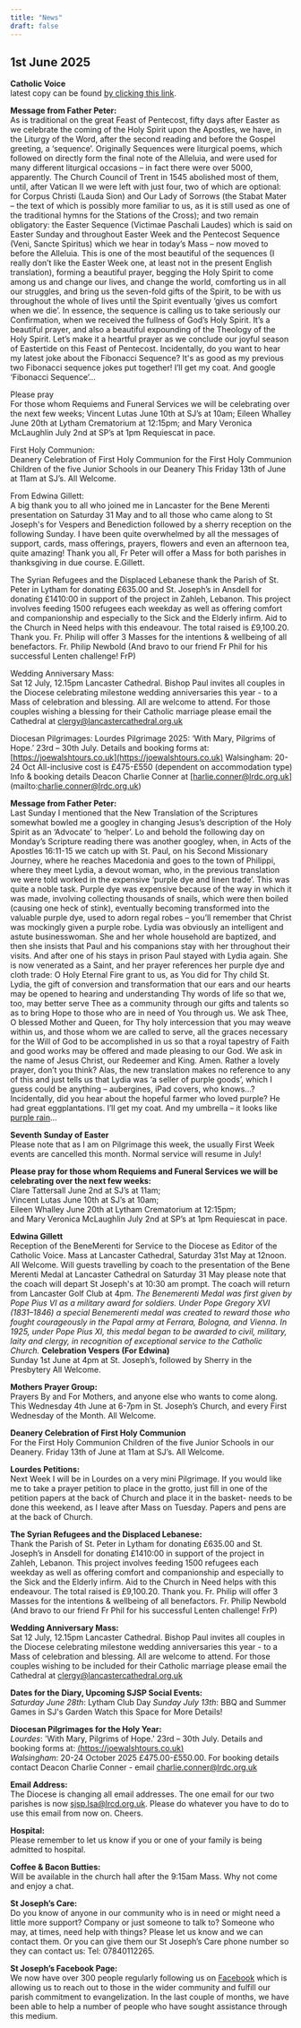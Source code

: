 ```yaml
---
title: "News"
draft: false
---
```

## 1st June 2025

**Catholic Voice**  
latest copy can be found [by clicking this link](https://issuu.com/cathcom/docs/lancaster_voice_june_2025).

**Message from Father Peter:**  
As is traditional on the great Feast of Pentecost, fifty days after Easter as we celebrate the coming of the Holy Spirit upon the Apostles, we have, in the Liturgy of the Word, after the second reading and before the Gospel greeting, a ‘sequence’. Originally Sequences were liturgical poems, which followed on directly form the final note of the Alleluia, and were used for many different liturgical occasions – in fact there were over 5000, apparently. The Church Council of Trent in 1545 abolished most of them, until, after Vatican II we were left with just four, two of which are optional: for Corpus Christi (Lauda Sion) and Our Lady of Sorrows (the Stabat Mater – the text of which is possibly more familiar to us, as it is still used as one of the traditional hymns for the Stations of the Cross); and two remain obligatory: the Easter Sequence (Victimae Paschali Laudes) which is said on Easter Sunday and throughout Easter Week and the Pentecost Sequence (Veni, Sancte Spiritus) which we hear in today’s Mass – now moved to before the Alleluia. This is one of the most beautiful of the sequences (I really don’t like the Easter Week one, at least not in the present English translation), forming a beautiful prayer, begging the Holy Spirit to come among us and change our lives, and change the world, comforting us in all our struggles, and bring us the seven-fold gifts of the Spirit, to be with us throughout the whole of lives until the Spirit eventually ‘gives us comfort when we die’. In essence, the sequence is calling us to take seriously our Confirmation, when we received the fullness of God’s Holy Spirit. It’s a beautiful prayer, and also a beautiful expounding of the Theology of the Holy Spirit. Let’s make it a heartful prayer as we conclude our joyful season of Eastertide on this Feast of Pentecost. Incidentally, do you want to hear my latest joke about the Fibonacci Sequence? It's as good as my previous two Fibonacci sequence jokes put together! I’ll get my coat. And google ‘Fibonacci Sequence’…  

Please pray  
For those whom Requiems and Funeral Services we will be celebrating over the next few weeks; Vincent Lutas June 10th at SJ’s at 10am; Eileen Whalley June 20th at Lytham Crematorium at 12:15pm; and Mary Veronica McLaughlin July 2nd at SP’s at 1pm Requiescat in pace.

First Holy Communion:  
Deanery Celebration of First Holy Communion for the First Holy Communion Children of the five Junior Schools in our Deanery This Friday 13th of June at 11am at SJ’s. All Welcome.  

From Edwina Gillett:  
A big thank you to all who joined me in Lancaster for the Bene Merenti presentation on Saturday 31 May and to all those who came along to St Joseph's for Vespers and Benediction followed by a sherry reception on the following Sunday. I have been quite overwhelmed by all the messages of support, cards, mass offerings, prayers, flowers and even an afternoon tea, quite amazing! Thank you all, Fr Peter will offer a Mass for both parishes in thanksgiving in due course. E.Gillett.  

The Syrian Refugees and the Displaced Lebanese thank the Parish of St. Peter in Lytham for donating £635.00 and St. Joseph’s in Ansdell for donating £1410:00 in support of the project in Zahleh, Lebanon. This project involves feeding 1500 refugees each weekday as well as offering comfort and companionship and especially to the Sick and the Elderly infirm. Aid to the Church in Need helps with this endeavour. The total raised is £9,100.20. Thank you. Fr. Philip will offer 3 Masses for the intentions & wellbeing of all benefactors. Fr. Philip Newbold (And bravo to our friend Fr Phil for his successful Lenten challenge! FrP)

Wedding Anniversary Mass:  
Sat 12 July, 12.15pm Lancaster Cathedral. Bishop Paul invites all couples in the Diocese celebrating milestone wedding anniversaries this year - to a Mass of celebration and blessing. All are welcome to attend. For those couples wishing a blessing for their Catholic marriage please email the Cathedral at [clergy@lancastercathedral.org.uk](clergy@lancastercathedral.org.uk)  

Diocesan Pilgrimages: Lourdes Pilgrimage 2025: ‘With Mary, Pilgrims of Hope.’ 23rd – 30th July. Details and booking forms at: [https://joewalshtours.co.uk](https://joewalshtours.co.uk)  Walsingham: 20-24 Oct All-inclusive cost is £475-£550 (dependent on accommodation type) Info & booking details Deacon Charlie Conner at [harlie.conner@lrdc.org.uk] (mailto:charlie.conner@lrdc.org.uk)  

**Message from Father Peter:**  
Last Sunday I mentioned that the New Translation of the Scriptures somewhat bowled me a googley in changing Jesus’s description of the Holy Spirit as an ‘Advocate’ to ‘helper’. Lo and behold the following day on Monday’s Scripture reading there was another googley, when, in Acts of the Apostles 16:11-15 we catch up with St. Paul, on his Second Missionary Journey, where he reaches Macedonia and goes to the town of Philippi, where they meet Lydia, a devout woman, who, in the previous translation we were told worked in the expensive ‘purple dye and linen trade’. This was quite a noble task. Purple dye was expensive because of the way in which it was made, involving collecting thousands of snails, which were then boiled (causing one heck of stink), eventually becoming transformed into the valuable purple dye, used to adorn regal robes – you’ll remember that Christ was mockingly given a purple robe. Lydia was obviously an intelligent and astute businesswoman. She and her whole household are baptized, and then she insists that Paul and his companions stay with her throughout their visits. And after one of his stays in prison Paul stayed with Lydia again. She is now venerated as a Saint, and her prayer references her purple dye and cloth trade: O Holy Eternal Fire grant to us, as You did for Thy child St. Lydia, the gift of conversion and transformation that our ears and our hearts may be opened to hearing and understanding Thy words of life so that we, too, may better serve Thee as a community through our gifts and talents so as to bring Hope to those who are in need of You through us. We ask Thee, O blessed Mother and Queen, for Thy holy intercession that you may weave within us, and those whom we are called to serve, all the graces necessary for the Will of God to be accomplished in us so that a royal tapestry of Faith and good works may be offered and made pleasing to our God. We ask in the name of Jesus Christ, our Redeemer and King. Amen. Rather a lovely prayer, don’t you think? Alas, the new translation makes no reference to any of this and just tells us that Lydia was ‘a seller of purple goods’, which I guess could be anything – aubergines, iPad covers, who knows…? Incidentally, did you hear about the hopeful farmer who loved purple? He had great eggplantations. I’ll get my coat. And my umbrella – it looks like [purple rain](https://youtu.be/TvnYmWpD_T8?si=8s4YrRk5VQPdUZJV)…  

**Seventh Sunday of Easter**  
Please note that as I am on Pilgrimage this week, the usually First Week events are cancelled this month. Normal service will resume in July!  

**Please pray for those whom Requiems and Funeral Services we will be celebrating over the next few weeks:**  
Clare Tattersall June 2nd at SJ’s at 11am;  
Vincent Lutas June 10th at SJ’s at 10am;  
Eileen Whalley June 20th at Lytham Crematorium at 12:15pm;  
and Mary Veronica McLaughlin July 2nd at SP’s at 1pm Requiescat in pace.  

**Edwina Gillett**  
Reception of the BeneMerenti for Service to the Diocese as Editor of the Catholic Voice. Mass at Lancaster Cathedral, Saturday 31st May at 12noon. All Welcome.  Will guests travelling by coach to the presentation of the Bene Merenti Medal at Lancaster Cathedral on Saturday 31 May please note that the coach will depart St Joseph's at 10:30 am prompt. The coach will return from Lancaster Golf Club at 4pm.
*The Benemerenti Medal was first given by Pope Pius VI as a military award for soldiers. Under Pope Gregory XVI (1831–1846) a special Benemerenti medal was created to reward those who fought courageously in the Papal army at Ferrara, Bologna, and Vienna. In 1925, under Pope Pius XI, this medal began to be awarded to civil, military, laity and clergy, in recognition of exceptional service to the Catholic Church.*
**Celebration Vespers (For Edwina)**  
Sunday 1st June at 4pm at St. Joseph’s, followed by Sherry in the Presbytery All Welcome.  

**Mothers Prayer Group:**  
Prayers By and For Mothers, and anyone else who wants to come along. This Wednesday 4th June at 6-7pm in St. Joseph’s Church, and every First Wednesday of the Month. All Welcome.  

**Deanery Celebration of First Holy Communion**  
For the First Holy Communion Children of the five Junior Schools in our Deanery. Friday 13th of June at 11am at SJ’s. All Welcome.  

**Lourdes Petitions:**  
Next Week I will be in Lourdes on a very mini Pilgrimage. If you would like me to take a prayer petition to place in the grotto, just fill in one of the petition papers at the back of Church and place it in the basket- needs to be done this weekend, as I leave after Mass on Tuesday. Papers and pens are at the back of Church.  

**The Syrian Refugees and the Displaced Lebanese:**  
Thank the Parish of St. Peter in Lytham for donating £635.00 and St. Joseph’s in Ansdell for donating £1410:00 in support of the project in Zahleh, Lebanon. This project involves feeding 1500 refugees each weekday as well as offering comfort and companionship and especially to the Sick and the Elderly infirm. Aid to the Church in Need helps with this endeavour. The total raised is £9,100.20. Thank you. Fr. Philip will offer 3 Masses for the intentions & wellbeing of all benefactors. Fr. Philip Newbold (And bravo to our friend Fr Phil for his successful Lenten challenge! FrP)  

**Wedding Anniversary Mass:**  
Sat 12 July, 12.15pm Lancaster Cathedral. Bishop Paul invites all couples in the Diocese celebrating milestone wedding anniversaries this year - to a Mass of celebration and blessing. All are welcome to attend. For those couples wishing to be included for their Catholic marriage please email the Cathedral at [clergy@lancastercathedral.org.uk](mailto:clergy@lancastercathedral.org.uk)  

**Dates for the Diary, Upcoming SJSP Social Events:**  
*Saturday June 28th*: Lytham Club Day
*Sunday July 13th*: BBQ and Summer Games in SJ's Garden
Watch this Space for More Details!

**Diocesan Pilgrimages for the Holy Year:**  
*Lourdes*: 'With Mary, Pilgrims of Hope.' 23rd – 30th July. Details and booking forms at: [(https://joewalshtours.co.uk)](https://joewalshtours.co.uk)  
*Walsingham*: 20-24 October 2025 £475.00-£550.00. For booking details contact Deacon Charlie Conner - email [charlie.conner@lrdc.org.uk](mailto:charlie.conner@lrdc.org.uk)  

**Email Address:**  
The Diocese is changing all email addresses. The one email for our two parishes is now [sjsp.lsa@lrcd.org.uk](mailto:sjsp.lsa@lrcd.org.uk). Please do whatever you have to do to use this email from now on. Cheers.  

**Hospital:**  
Please remember to let us know if you or one of your family is being admitted to hospital.

**Coffee & Bacon Butties:**  
Will be available in the church hall after the 9:15am Mass. Why not come and enjoy a chat.

**St Joseph’s Care:**  
Do you know of anyone in our community who is in need or might need a little more support? Company or just someone to talk to? Someone who may, at times, need help with things? Please let us know and we can contact them. Or you can give them our St Joseph’s Care phone number so they can contact us: Tel: 07840112265.

**St Joseph’s Facebook Page:**  
We now have over 300 people regularly following us on [Facebook](https://www.facebook.com/pages/St-Josephs-Roman-Catholic-Church-Ansdell/230000653837017) which is allowing us to reach out to those in the wider community and fulfill our parish commitment to evangelization. In the last couple of months, we have been able to help a number of people who have sought assistance through this medium.
